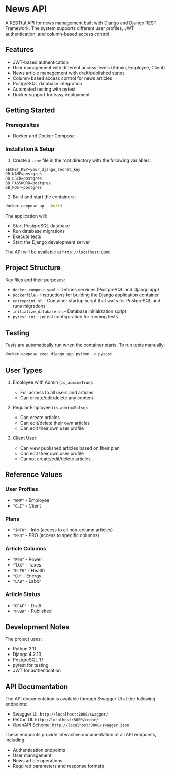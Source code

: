 # News API

A RESTful API for news management built with Django and Django REST Framework. The system supports different user profiles, JWT authentication, and column-based access control.

## Features

- JWT-based authentication
- User management with different access levels (Admin, Employee, Client)
- News article management with draft/published states
- Column-based access control for news articles
- PostgreSQL database integration
- Automated testing with pytest
- Docker support for easy deployment

## Getting Started

### Prerequisites

- Docker and Docker Compose

### Installation & Setup

1. Create a `.env` file in the root directory with the following variables:
```
SECRET_KEY=your_django_secret_key
DB_NAME=postgres
DB_USER=postgres
DB_PASSWORD=postgres
DB_HOST=postgres
```

2. Build and start the containers:
```bash
docker-compose up --build
```

The application will:
- Start PostgreSQL database
- Run database migrations
- Execute tests
- Start the Django development server

The API will be available at `http://localhost:8000`

## Project Structure

Key files and their purposes:

- `docker-compose.yaml` - Defines services (PostgreSQL and Django app)
- `Dockerfile` - Instructions for building the Django application container
- `entrypoint.sh` - Container startup script that waits for PostgreSQL and runs migrations
- `initialize_database.sh` - Database initialization script
- `pytest.ini` - pytest configuration for running tests

## Testing

Tests are automatically run when the container starts. To run tests manually:

```bash
docker-compose exec django_app python -m pytest
```

## User Types

1. Employee with Admin (`is_admin=True`):
   - Full access to all users and articles
   - Can create/edit/delete any content

2. Regular Employee (`is_admin=False`):
   - Can create articles
   - Can edit/delete their own articles
   - Can edit their own user profile

3. Client User:
   - Can view published articles based on their plan
   - Can edit their own user profile
   - Cannot create/edit/delete articles

## Reference Values

### User Profiles
- `"EMP"` - Employee
- `"CLI"` - Client

### Plans
- `"INFO"` - Info (access to all non-column articles)
- `"PRO"` - PRO (access to specific columns)

### Article Columns
- `"POW"` - Power
- `"TAX"` - Taxes
- `"HLTH"` - Health
- `"EN"` - Energy
- `"LAB"` - Labor

### Article Status
- `"DRAF"` - Draft
- `"PUBD"` - Published

## Development Notes

The project uses:
- Python 3.11
- Django 4.2.19
- PostgreSQL 17
- pytest for testing
- JWT for authentication

## API Documentation

The API documentation is available through Swagger UI at the following endpoints:

- Swagger UI: `http://localhost:8000/swagger/`
- ReDoc UI: `http://localhost:8000/redoc/`
- OpenAPI Schema: `http://localhost:8000/swagger.json`

These endpoints provide interactive documentation of all API endpoints, including:
- Authentication endpoints
- User management
- News article operations
- Required parameters and response formats
